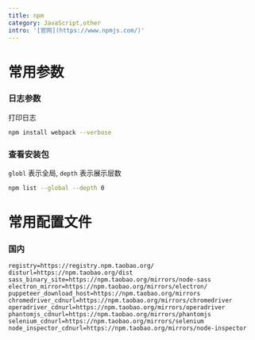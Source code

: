 ```yaml
---
title: npm
category: JavaScript,other
intro: '[官网](https://www.npmjs.com/)'
---
```


# 常用参数

### 日志参数

打印日志

```bash
npm install webpack --verbose
```

### 查看安装包

`globl` 表示全局, `depth` 表示展示层数

```bash
npm list --global --depth 0
```

# 常用配置文件

### 国内

```
registry=https://registry.npm.taobao.org/
disturl=https://npm.taobao.org/dist
sass_binary_site=https://npm.taobao.org/mirrors/node-sass
electron_mirror=https://npm.taobao.org/mirrors/electron/
puppeteer_download_host=https://npm.taobao.org/mirrors
chromedriver_cdnurl=https://npm.taobao.org/mirrors/chromedriver
operadriver_cdnurl=https://npm.taobao.org/mirrors/operadriver
phantomjs_cdnurl=https://npm.taobao.org/mirrors/phantomjs
selenium_cdnurl=https://npm.taobao.org/mirrors/selenium
node_inspector_cdnurl=https://npm.taobao.org/mirrors/node-inspector
```
